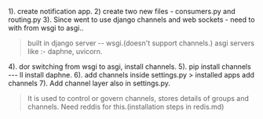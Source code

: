 1). create notification app. 2) create two new files - consumers.py and routing.py
3). Since went to use django channels and web sockets - need to with from wsgi to asgi..

> built in django server -- wsgi.(doesn't support channels.)
> asgi servers like :- daphne, uvicorn.

4). dor switching from wsgi to asgi, install channels.
5). pip install channels --- ll install daphne.
6). add channels inside settings.py > installed apps add channels
7). Add channel layer also in settings.py.

> It is used to control or govern channels, stores details of groups and channels.
> Need reddis for this.(installation steps in redis.md)

